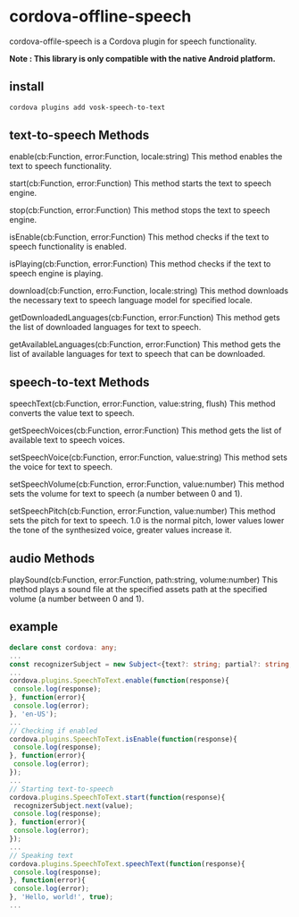 # cordova-offline-speech

cordova-offile-speech is a Cordova plugin for speech functionality.

**Note : This library is only compatible with the native Android platform.**

## install
```bash
cordova plugins add vosk-speech-to-text
```

## text-to-speech Methods

enable(cb:Function, error:Function, locale:string)
This method enables the text to speech functionality.

start(cb:Function, error:Function)
This method starts the text to speech engine.

stop(cb:Function, error:Function)
This method stops the text to speech engine.

isEnable(cb:Function, error:Function)
This method checks if the text to speech functionality is enabled.

isPlaying(cb:Function, error:Function)
This method checks if the text to speech engine is playing.

download(cb:Function, erro:Function, locale:string)
This method downloads the necessary text to speech language model for specified locale.

getDownloadedLanguages(cb:Function, error:Function)
This method gets the list of downloaded languages for text to speech.

getAvailableLanguages(cb:Function, error:Function)
This method gets the list of available languages for text to speech that can be downloaded.

## speech-to-text Methods

speechText(cb:Function, error:Function, value:string, flush)
This method converts the value text to speech.

getSpeechVoices(cb:Function, error:Function)
This method gets the list of available text to speech voices.

setSpeechVoice(cb:Function, error:Function, value:string)
This method sets the voice for text to speech.

setSpeechVolume(cb:Function, error:Function, value:number)
This method sets the volume for text to speech (a number between 0 and 1).

setSpeechPitch(cb:Function, error:Function, value:number)
This method sets the pitch for text to speech. 1.0 is the normal pitch, lower values lower the tone of the synthesized voice, greater values increase it.

## audio Methods

playSound(cb:Function, error:Function, path:string, volume:number)
This method plays a sound file at the specified assets path at the specified volume (a number between 0 and 1).

## example
 ```typescript 
declare const cordova: any;
...
const recognizerSubject = new Subject<{text?: string; partial?: string;}>();
...
cordova.plugins.SpeechToText.enable(function(response){
  console.log(response);
}, function(error){
  console.log(error);
}, 'en-US');
...
// Checking if enabled
cordova.plugins.SpeechToText.isEnable(function(response){
  console.log(response);
}, function(error){
  console.log(error);
});
...
// Starting text-to-speech
cordova.plugins.SpeechToText.start(function(response){
  recognizerSubject.next(value);
  console.log(response);
}, function(error){
  console.log(error);
});
...
// Speaking text
cordova.plugins.SpeechToText.speechText(function(response){
  console.log(response);
}, function(error){
  console.log(error);
}, 'Hello, world!', true);
...
```
